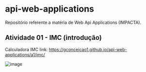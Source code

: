 # api-web-applications
Repositório referente  a matéria de Web Api Applications (IMPACTA).

## Atividade 01 - IMC (introdução)
Calculadora IMC link: https://gconceicao1.github.io/api-web-applications/a1/imc/

![image](https://user-images.githubusercontent.com/51430639/163607355-e5d7863c-0529-4e2b-83af-4b82e99a9ac7.png)


